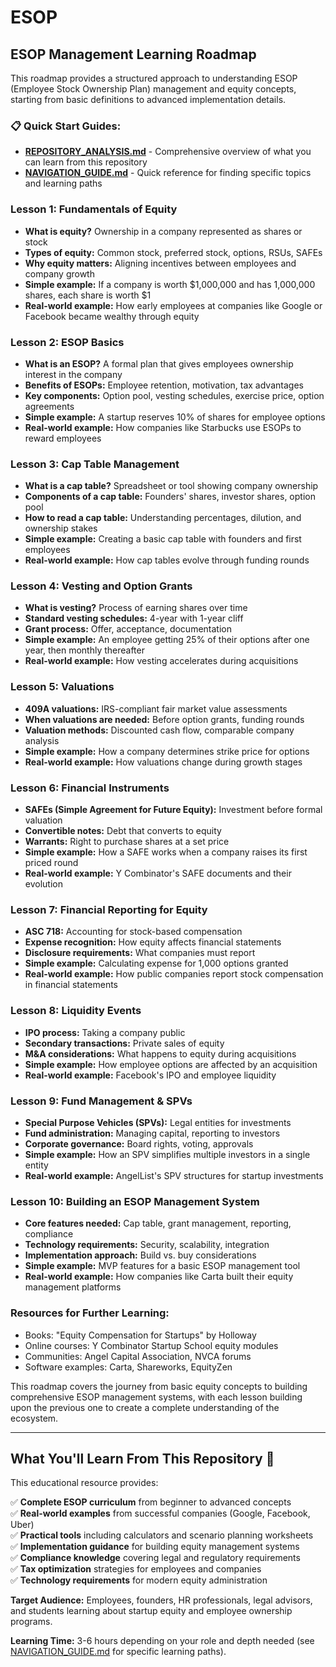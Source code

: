 # ESOP
## ESOP Management Learning Roadmap

This roadmap provides a structured approach to understanding ESOP (Employee Stock Ownership Plan) management and equity concepts, starting from basic definitions to advanced implementation details.

### 📋 **Quick Start Guides:**
- **[REPOSITORY_ANALYSIS.md](./REPOSITORY_ANALYSIS.md)** - Comprehensive overview of what you can learn from this repository
- **[NAVIGATION_GUIDE.md](./NAVIGATION_GUIDE.md)** - Quick reference for finding specific topics and learning paths

### Lesson 1: Fundamentals of Equity
- **What is equity?** Ownership in a company represented as shares or stock
- **Types of equity:** Common stock, preferred stock, options, RSUs, SAFEs
- **Why equity matters:** Aligning incentives between employees and company growth
- **Simple example:** If a company is worth $1,000,000 and has 1,000,000 shares, each share is worth $1
- **Real-world example:** How early employees at companies like Google or Facebook became wealthy through equity

### Lesson 2: ESOP Basics
- **What is an ESOP?** A formal plan that gives employees ownership interest in the company
- **Benefits of ESOPs:** Employee retention, motivation, tax advantages
- **Key components:** Option pool, vesting schedules, exercise price, option agreements
- **Simple example:** A startup reserves 10% of shares for employee options
- **Real-world example:** How companies like Starbucks use ESOPs to reward employees

### Lesson 3: Cap Table Management
- **What is a cap table?** Spreadsheet or tool showing company ownership
- **Components of a cap table:** Founders' shares, investor shares, option pool
- **How to read a cap table:** Understanding percentages, dilution, and ownership stakes
- **Simple example:** Creating a basic cap table with founders and first employees
- **Real-world example:** How cap tables evolve through funding rounds

### Lesson 4: Vesting and Option Grants
- **What is vesting?** Process of earning shares over time
- **Standard vesting schedules:** 4-year with 1-year cliff
- **Grant process:** Offer, acceptance, documentation
- **Simple example:** An employee getting 25% of their options after one year, then monthly thereafter
- **Real-world example:** How vesting accelerates during acquisitions

### Lesson 5: Valuations
- **409A valuations:** IRS-compliant fair market value assessments
- **When valuations are needed:** Before option grants, funding rounds
- **Valuation methods:** Discounted cash flow, comparable company analysis
- **Simple example:** How a company determines strike price for options
- **Real-world example:** How valuations change during growth stages

### Lesson 6: Financial Instruments
- **SAFEs (Simple Agreement for Future Equity):** Investment before formal valuation
- **Convertible notes:** Debt that converts to equity
- **Warrants:** Right to purchase shares at a set price
- **Simple example:** How a SAFE works when a company raises its first priced round
- **Real-world example:** Y Combinator's SAFE documents and their evolution

### Lesson 7: Financial Reporting for Equity
- **ASC 718:** Accounting for stock-based compensation
- **Expense recognition:** How equity affects financial statements
- **Disclosure requirements:** What companies must report
- **Simple example:** Calculating expense for 1,000 options granted
- **Real-world example:** How public companies report stock compensation in financial statements

### Lesson 8: Liquidity Events
- **IPO process:** Taking a company public
- **Secondary transactions:** Private sales of equity
- **M&A considerations:** What happens to equity during acquisitions
- **Simple example:** How employee options are affected by an acquisition
- **Real-world example:** Facebook's IPO and employee liquidity

### Lesson 9: Fund Management & SPVs
- **Special Purpose Vehicles (SPVs):** Legal entities for investments
- **Fund administration:** Managing capital, reporting to investors
- **Corporate governance:** Board rights, voting, approvals
- **Simple example:** How an SPV simplifies multiple investors in a single entity
- **Real-world example:** AngelList's SPV structures for startup investments

### Lesson 10: Building an ESOP Management System
- **Core features needed:** Cap table, grant management, reporting, compliance
- **Technology requirements:** Security, scalability, integration
- **Implementation approach:** Build vs. buy considerations
- **Simple example:** MVP features for a basic ESOP management tool
- **Real-world example:** How companies like Carta built their equity management platforms

### Resources for Further Learning:
- Books: "Equity Compensation for Startups" by Holloway
- Online courses: Y Combinator Startup School equity modules
- Communities: Angel Capital Association, NVCA forums
- Software examples: Carta, Shareworks, EquityZen

This roadmap covers the journey from basic equity concepts to building comprehensive ESOP management systems, with each lesson building upon the previous one to create a complete understanding of the ecosystem.

---

## What You'll Learn From This Repository 🎯

This educational resource provides:

✅ **Complete ESOP curriculum** from beginner to advanced concepts  
✅ **Real-world examples** from successful companies (Google, Facebook, Uber)  
✅ **Practical tools** including calculators and scenario planning worksheets  
✅ **Implementation guidance** for building equity management systems  
✅ **Compliance knowledge** covering legal and regulatory requirements  
✅ **Tax optimization** strategies for employees and companies  
✅ **Technology requirements** for modern equity administration  

**Target Audience:** Employees, founders, HR professionals, legal advisors, and students learning about startup equity and employee ownership programs.

**Learning Time:** 3-6 hours depending on your role and depth needed (see [NAVIGATION_GUIDE.md](./NAVIGATION_GUIDE.md) for specific learning paths).
